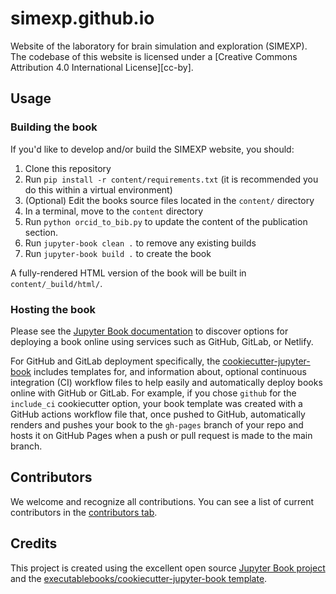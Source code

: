 # simexp.github.io
Website of the laboratory for brain simulation and exploration (SIMEXP). The codebase of this website is licensed under a
[Creative Commons Attribution 4.0 International License][cc-by].

## Usage

### Building the book

If you'd like to develop and/or build the SIMEXP website, you should:

1. Clone this repository
2. Run `pip install -r content/requirements.txt` (it is recommended you do this within a virtual environment)
3. (Optional) Edit the books source files located in the `content/` directory
4. In a terminal, move to the `content` directory
5. Run `python orcid_to_bib.py` to update the content of the publication section.
4. Run `jupyter-book clean .` to remove any existing builds
5. Run `jupyter-book build .` to create the book

A fully-rendered HTML version of the book will be built in `content/_build/html/`.

### Hosting the book

Please see the [Jupyter Book documentation](https://jupyterbook.org/publish/web.html) to discover options for deploying a book online using services such as GitHub, GitLab, or Netlify.

For GitHub and GitLab deployment specifically, the [cookiecutter-jupyter-book](https://github.com/executablebooks/cookiecutter-jupyter-book) includes templates for, and information about, optional continuous integration (CI) workflow files to help easily and automatically deploy books online with GitHub or GitLab. For example, if you chose `github` for the `include_ci` cookiecutter option, your book template was created with a GitHub actions workflow file that, once pushed to GitHub, automatically renders and pushes your book to the `gh-pages` branch of your repo and hosts it on GitHub Pages when a push or pull request is made to the main branch.

## Contributors

We welcome and recognize all contributions. You can see a list of current contributors in the [contributors tab](https://github.com/simexp/simexp.github.io/graphs/contributors).

## Credits

This project is created using the excellent open source [Jupyter Book project](https://jupyterbook.org/) and the [executablebooks/cookiecutter-jupyter-book template](https://github.com/executablebooks/cookiecutter-jupyter-book).
